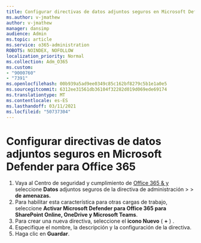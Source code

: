 ```yaml
---
title: Configurar directivas de datos adjuntos seguros en Microsoft Defender para Office 365
ms.author: v-jmathew
author: v-jmathew
manager: dansimp
audience: Admin
ms.topic: article
ms.service: o365-administration
ROBOTS: NOINDEX, NOFOLLOW
localization_priority: Normal
ms.collection: Adm_O365
ms.custom:
- "9000760"
- "7391"
ms.openlocfilehash: 00b939a5ad9ee0349c85c162bf8279c5b1e1a0e5
ms.sourcegitcommit: 6312ee31561db36104f32282d019d069ede69174
ms.translationtype: MT
ms.contentlocale: es-ES
ms.lasthandoff: 03/11/2021
ms.locfileid: "50737304"
---
```

# <a name="set-up-safe-attachment-policies-in-microsoft-defender-for-office-365"></a>Configurar directivas de datos adjuntos seguros en Microsoft Defender para Office 365

1. Vaya al Centro de seguridad y cumplimiento de [Office 365 & y](https://go.microsoft.com/fwlink/p/?linkid=2077143) seleccione **Datos** adjuntos seguros de la directiva de administración  >    >  **de amenazas.**
2. Para habilitar esta característica para otras cargas de trabajo, seleccione **Activar Microsoft Defender para Office 365 para SharePoint Online, OneDrive y Microsoft Teams**.
3. Para crear una nueva directiva, seleccione el **icono Nuevo** ( **+** ) .
4. Especifique el nombre, la descripción y la configuración de la directiva.
5. Haga clic en **Guardar**.
